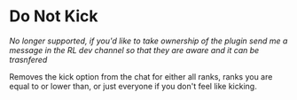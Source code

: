 # Do Not Kick
*No longer supported, if you'd like to take ownership of the plugin send me a message in the RL dev channel so that they are aware and it can be trasnfered*

Removes the kick option from the chat for either all ranks, ranks you are equal to or lower than, or just everyone if you don't feel like kicking.
